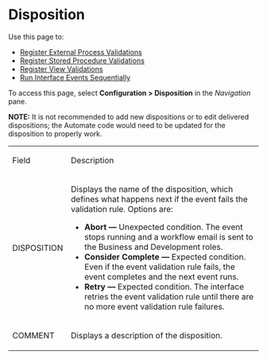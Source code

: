 # Disposition

<div class="use">

Use this page to:

  - [Register External Process
    Validations](../Use_Cases/Register_External_Process_Validations.htm)
  - [Register Stored Procedure
    Validations](../Use_Cases/Register_Stored_Procedure_Validations.htm)
  - [Register View
    Validations](../Use_Cases/Register_View_Validations.htm)
  - [Run Interface Events
    Sequentially](../Use_Cases/Run_Interface_Events_Sequentially.htm)

</div>

To access this page, select **Configuration \> Disposition** in the
*Navigation* pane.

**NOTE:** It is not recommended to add new dispositions or to edit
delivered dispositions; the Automate code would need to be updated for
the disposition to properly work.

<table>
<tbody>
<tr class="odd">
<td><p>Field</p></td>
<td><p>Description</p></td>
</tr>
<tr class="even">
<td><p>DISPOSITION</p></td>
<td><p>Displays the name of the disposition, which defines what happens next if the event fails the validation rule. Options are:</p>
<ul>
<li><strong>Abort —</strong> Unexpected condition. The event stops running and a workflow email is sent to the Business and Development roles.</li>
<li><strong>Consider Complete —</strong> Expected condition. Even if the event validation rule fails, the event completes and the next event runs.</li>
<li><strong>Retry —</strong> Expected condition. The interface retries the event validation rule until there are no more event validation rule failures.</li>
</ul></td>
</tr>
<tr class="odd">
<td><p>COMMENT</p></td>
<td><p>Displays a description of the disposition.</p></td>
</tr>
</tbody>
</table>
